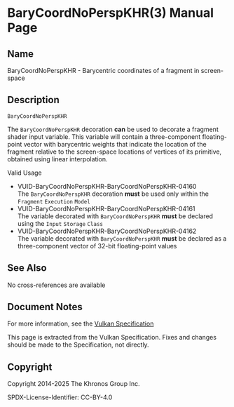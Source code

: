 # BaryCoordNoPerspKHR(3) Manual Page

## Name

BaryCoordNoPerspKHR - Barycentric coordinates of a fragment in screen-space



## [](#_description)Description

`BaryCoordNoPerspKHR`

The `BaryCoordNoPerspKHR` decoration **can** be used to decorate a fragment shader input variable. This variable will contain a three-component floating-point vector with barycentric weights that indicate the location of the fragment relative to the screen-space locations of vertices of its primitive, obtained using linear interpolation.

Valid Usage

- [](#VUID-BaryCoordNoPerspKHR-BaryCoordNoPerspKHR-04160)VUID-BaryCoordNoPerspKHR-BaryCoordNoPerspKHR-04160  
  The `BaryCoordNoPerspKHR` decoration **must** be used only within the `Fragment` `Execution` `Model`
- [](#VUID-BaryCoordNoPerspKHR-BaryCoordNoPerspKHR-04161)VUID-BaryCoordNoPerspKHR-BaryCoordNoPerspKHR-04161  
  The variable decorated with `BaryCoordNoPerspKHR` **must** be declared using the `Input` `Storage` `Class`
- [](#VUID-BaryCoordNoPerspKHR-BaryCoordNoPerspKHR-04162)VUID-BaryCoordNoPerspKHR-BaryCoordNoPerspKHR-04162  
  The variable decorated with `BaryCoordNoPerspKHR` **must** be declared as a three-component vector of 32-bit floating-point values

## [](#_see_also)See Also

No cross-references are available

## [](#_document_notes)Document Notes

For more information, see the [Vulkan Specification](https://registry.khronos.org/vulkan/specs/latest/html/vkspec.html#BaryCoordNoPerspKHR)

This page is extracted from the Vulkan Specification. Fixes and changes should be made to the Specification, not directly.

## [](#_copyright)Copyright

Copyright 2014-2025 The Khronos Group Inc.

SPDX-License-Identifier: CC-BY-4.0